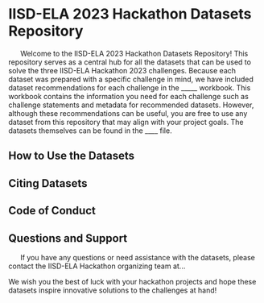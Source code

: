 # IISD-ELA 2023 Hackathon Datasets Repository
&nbsp;&nbsp;&nbsp;&nbsp;&nbsp; Welcome to the IISD-ELA 2023 Hackathon Datasets Repository! This repository serves as a central hub for all the datasets that can be used to solve the three IISD-ELA Hackathon 2023 challenges. Because each dataset was prepared with a specific challenge in mind, we have included dataset recommendations for each challenge in the _____ workbook. This workbook contains the information you need for each challenge such as challenge statements and metadata for recommended datasets.  However, although these recommendations can be useful, you are free to use any dataset from this repository that may align with your project goals. The datasets themselves can be found in the ____ file. 

## How to Use the Datasets

## Citing Datasets

## Code of Conduct

## Questions and Support
&nbsp;&nbsp;&nbsp;&nbsp;&nbsp; If you have any questions or need assistance with the datasets, please contact the IISD-ELA Hackathon organizing team at...

We wish you the best of luck with your hackathon projects and hope these datasets inspire innovative solutions to the challenges at hand! 
